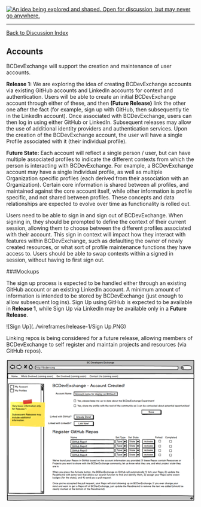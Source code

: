 <a rel="Inspiration" href="https://github.com/BCDevExchange/docs/blob/master/discussion/projectstates.md"><img alt="An idea being explored and shaped. Open for discussion, but may never go anywhere." style="border-width:0" src="http://bcdevexchange.org/badge/1.svg" title="An idea being explored and shaped. Open for discussion, but may never go anywhere." /></a>

---
[Back to Discussion Index](../discussion_index.md)

## Accounts
BCDevExchange will support the creation and maintenance of user accounts. 

**Release 1:** We are exploring the idea of creating BCDevExchange accounts via existing GitHub accounts and LinkedIn accounts for context and authentication. Users will be able to create an initial BCDevExchange account through either of these, and then **(Future Release)** link the other one after the fact (for example, sign up with GitHub, then subsequently tie in the LinkedIn account). Once associated with BCDevExchange, users can then log in using either GitHub or LinkedIn. Subsequent releases may allow the use of additional identity providers and authentication services. Upon the creation of the BCDevExchange account, the user will have a single Profile associated with it (their individual profile).

**Future State:** Each account will reflect a single person / user, but can have multiple associated profiles to indicate the different contexts from which the person is interacting with BCDevExchange. For example, a BCDevExchange account may have a single Individual profile, as well as multiple Organization specific profiles (each derived from their association with an Organization). Certain core information is shared between all profiles, and maintained against the core account itself, while other information is profile specific, and not shared between profiles. These concepts and data relationships are expected to evolve  over time as functionality is rolled out. 

Users need to be able to sign in and sign out of BCDevExchange. When signing in, they should be prompted to define the context of their current session, allowing them to choose between the different profiles associated with their account. This sign in context will impact how they interact with features within BCDevExchange, such as defaulting the owner of newly created resources, or what sort of profile maintenance functions they have access to. Users should be able to swap contexts within a signed in session, without having to first sign out.

###Mockups

The sign up process is expected to be handled either through an existing GitHub account or an existing LinkedIn account. A minimum amount of information is intended to be stored by BCDevExchange (just enough to allow subsequent log ins). Sign Up using GitHub is expected to be available in **Release 1**, while Sign Up via LinkedIn may be available only in a **Future Release**.   

![Sign Up](../wireframes/release-1/Sign Up.PNG)

Linking repos is being considered for a future release, allowing members of BCDevExchange to self register and maintain projects and resources (via GitHub repos).

![Accounts](../wireframes/release-1/Account.PNG)

